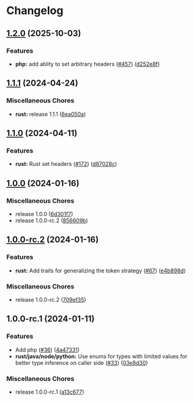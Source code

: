 # Changelog

## [1.2.0](https://github.com/flipt-io/flipt-server-sdks/compare/flipt-rust-v1.1.1...flipt-rust-v1.2.0) (2025-10-03)


### Features

* **php:** add ablity to set arbitrary headers ([#457](https://github.com/flipt-io/flipt-server-sdks/issues/457)) ([d252e8f](https://github.com/flipt-io/flipt-server-sdks/commit/d252e8f67895bf4ba1778d46f855c0a915fa024a))

## [1.1.1](https://github.com/flipt-io/flipt-server-sdks/compare/flipt-rust-v1.1.0...flipt-rust-v1.1.1) (2024-04-24)

### Miscellaneous Chores

- **rust:** release 1.1.1 ([6ea050a](https://github.com/flipt-io/flipt-server-sdks/commit/6ea050aff32200c1393b9ef2cc4d82c84c157f5e))

## [1.1.0](https://github.com/flipt-io/flipt-server-sdks/compare/flipt-rust-v1.0.0...flipt-rust-v1.1.0) (2024-04-11)

### Features

- **rust:** Rust set headers ([#172](https://github.com/flipt-io/flipt-server-sdks/issues/172)) ([d87028c](https://github.com/flipt-io/flipt-server-sdks/commit/d87028c547bc57c02f8587cd514fa3a1ee28c3a3))

## [1.0.0](https://github.com/flipt-io/flipt-server-sdks/compare/flipt-rust-v1.0.0-rc.2...flipt-rust-v1.0.0) (2024-01-16)

### Miscellaneous Chores

- release 1.0.0 ([6d301f7](https://github.com/flipt-io/flipt-server-sdks/commit/6d301f71ff2059748ac2c6899aa10b1cd275b50d))
- release 1.0.0-rc.2 ([856609b](https://github.com/flipt-io/flipt-server-sdks/commit/856609ba9981d00ffbe855b660149fe782a87f61))

## [1.0.0-rc.2](https://github.com/flipt-io/flipt-server-sdks/compare/flipt-rust-v1.0.0-rc.1...flipt-rust-v1.0.0-rc.2) (2024-01-16)

### Features

- **rust:** Add traits for generalizing the token strategy ([#67](https://github.com/flipt-io/flipt-server-sdks/issues/67)) ([e4b898d](https://github.com/flipt-io/flipt-server-sdks/commit/e4b898dc62fb98764cba735e293fc632b9c34aa8))

### Miscellaneous Chores

- release 1.0.0-rc.2 ([709ef35](https://github.com/flipt-io/flipt-server-sdks/commit/709ef35e9959ee5bdc6630b60599de04f29f667d))

## 1.0.0-rc.1 (2024-01-11)

### Features

- Add php ([#36](https://github.com/flipt-io/flipt-server-sdks/issues/36)) ([4a47331](https://github.com/flipt-io/flipt-server-sdks/commit/4a47331b0da56e55f0e31b312cffbe0e10248229))
- **rust/java/node/python:** Use enums for types with limited values for better type inference on caller side ([#33](https://github.com/flipt-io/flipt-server-sdks/issues/33)) ([03e8d30](https://github.com/flipt-io/flipt-server-sdks/commit/03e8d30f3421f48a5d320bed922b0a589c58aa59))

### Miscellaneous Chores

- release 1.0.0-rc.1 ([a13c677](https://github.com/flipt-io/flipt-server-sdks/commit/a13c6774c6a6c1c125e299ce0ec4267ed2bbb4cf))
